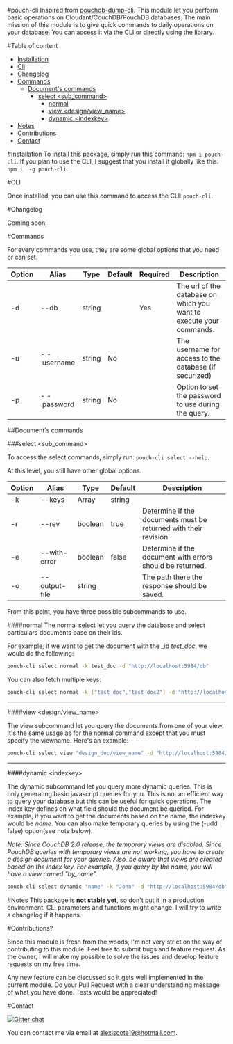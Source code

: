 #pouch-cli
Inspired from [pouchdb-dump-cli](https://www.npmjs.com/package/pouchdb-dump-cli). This module let you perform basic operations on Cloudant/CouchDB/PouchDB databases. The main mission of this module is to give quick commands to daily operations on your database. You can access it via the CLI or directly using the library.

#Table of content

- [Installation](#installation)
- [Cli](#cli)
- [Changelog](#changelog)
- [Commands](#commands)
    + [Document's commands](#documents-commands)
        * [select \<sub_command\>](#select-sub_command)
            - [normal](#normal)
            - [view \<design/view_name\>](#view-designview_name)
            - [dynamic \<indexkey\>](#dynamic-indexkey)
- [Notes](#notes)
- [Contributions](#contributions)
- [Contact](#contact)

#Installation
To install this package, simply run this command: `npm i pouch-cli`.
If you plan to use the CLI, I suggest that you install it globally like this: `npm i  -g pouch-cli`.


#CLI

Once installed, you can use this command to access the CLI: `pouch-cli`.

#Changelog

Coming soon.

#Commands

For every commands you use, they are some global options that you need or can set.

| Option |   Alias   | Type | Default | Required | Description |
| ------ |   -----   | ---- | ------- | -------- | ----------- |
| -d | --db | string | | Yes | The url of the database on which you want to execute your commands. |
| -u | -&nbsp;-&nbsp;username | string | No | | The username for access to the database (if securized) |
| -p | -&nbsp;-&nbsp;password | string | No | | Option to set the password to use during the query. |


##Document's commands

###select \<sub_command\>

To access the select commands, simply run: `pouch-cli select --help`.

At this level, you still have other global options. 

| Option |   Alias   | Type | Default |  Description |
| ------ |   -----   | ---- | ------- | ----------- |
| -k | --keys | Array|string | | Can be either an array of keys to fetch or a single key to fetch. |
| -r | --rev | boolean | true | Determine if the documents must be returned with their revision. | 
| -e | --with-error | boolean | false | Determine if the document with errors should be returned. | 
| -o | --output-file | string | | The path there the response should be saved.

From this point, you have three possible subcommands to use.

####normal
The normal select let you query the database and select particulars documents base on their ids.

For example, if we want to get the document with the _id *test_doc*, we would do the following: 

```bash
pouch-cli select normal -k test_doc -d "http://localhost:5984/db"
```

You can also fetch multiple keys:  

```bash
pouch-cli select normal -k ["test_doc","test_doc2"] -d "http://localhost:5984/db"
```

---

####view \<design/view_name\>

The view subcommand let you query the documents from one of your view. It's the same usage as for the normal command except that you must specify the viewname. Here's an example:

```bash
pouch-cli select view "design_doc/view_name" -d "http://localhost:5984/db"
```



---

####dynamic \<indexkey\>

The dynamic subcommand let you query more dynamic queries. This is only generating basic javascript queries for you. This is not an efficient way to query your database but this can be useful for quick operations. The index key defines on what field should the document be queried. For example, if you want to get the documents based on the name, the indexkey would be *name*. You can also make temporary queries by using the (-udd false) option(see note below). 

*Note: Since CouchDB 2.0 release, the temporary views are disabled. Since PouchDB queries with temporary views are not working, you have to create a design document for your queries. Also, be aware that views are created based on the index key. For example, if you query by the name, you will have a view named "by_name".*

```bash
pouch-cli select dynamic "name" -k "John" -d "http://localhost:5984/db"
```



#Notes
This package is **not stable yet**, so don't put it in a production environment. CLI parameters and functions might change. I will try to write a changelog if it happens.

#Contributions?

Since this module is fresh from the woods, I'm not very strict on the way of contributing to this module. Feel free to submit bugs and feature request. As the owner, I will make my possible to solve the issues and develop feature requests on my free time.

Any new feature can be discussed so it gets well implemented in the current module. Do your Pull Request with a clear understanding message of what you have done. Tests would be appreciated!

#Contact

[![Gitter chat](https://badges.gitter.im/gitterHQ/gitter.png)](https://gitter.im/popojargo/pouch-cli)

You can contact me via email at [alexiscote19@hotmail.com](mailto:alexiscote19@hotmail.com?subject=Feedback).


